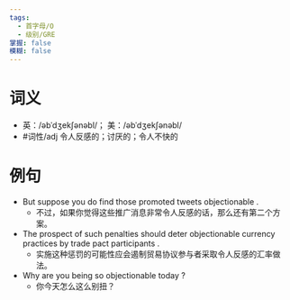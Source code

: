 ```yaml
---
tags:
  - 首字母/O
  - 级别/GRE
掌握: false
模糊: false
---
```

# 词义
- 英：/əbˈdʒekʃənəbl/； 美：/əbˈdʒekʃənəbl/
- #词性/adj  令人反感的；讨厌的；令人不快的
# 例句
- But suppose you do find those promoted tweets objectionable .
	- 不过，如果你觉得这些推广消息非常令人反感的话，那么还有第二个方案。
- The prospect of such penalties should deter objectionable currency practices by trade pact participants .
	- 实施这种惩罚的可能性应会遏制贸易协议参与者采取令人反感的汇率做法。
- Why are you being so objectionable today ?
	- 你今天怎么这么别扭？
